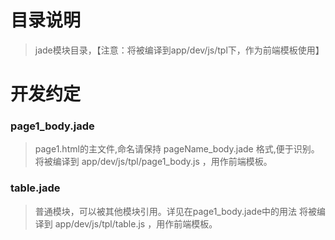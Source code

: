 # 目录说明

> jade模块目录，【注意：将被编译到app/dev/js/tpl下，作为前端模板使用】


# 开发约定

### page1_body.jade

> page1.html的主文件,命名请保持 pageName_body.jade 格式,便于识别。
> 将被编译到 app/dev/js/tpl/page1_body.js ，用作前端模板。

### table.jade

> 普通模块，可以被其他模块引用。详见在page1_body.jade中的用法
> 将被编译到 app/dev/js/tpl/table.js ，用作前端模板。
